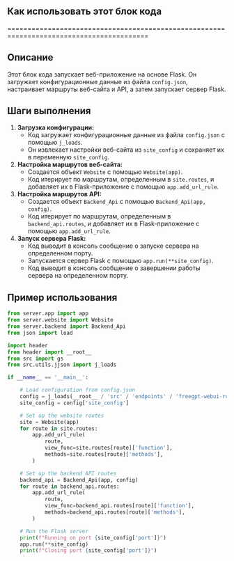 ## Как использовать этот блок кода
=========================================================================================

Описание
-------------------------
Этот блок кода запускает веб-приложение на основе Flask. Он загружает конфигурационные данные из файла `config.json`, настраивает маршруты веб-сайта и API, а затем запускает сервер Flask.

Шаги выполнения
-------------------------
1. **Загрузка конфигурации:**
    - Код загружает конфигурационные данные из файла `config.json` с помощью `j_loads`.
    - Он извлекает настройки веб-сайта из `site_config` и сохраняет их в переменную `site_config`.
2. **Настройка маршрутов веб-сайта:**
    - Создается объект `Website` с помощью `Website(app)`.
    - Код итерирует по маршрутам, определенным в `site.routes`, и добавляет их в Flask-приложение с помощью `app.add_url_rule`.
3. **Настройка маршрутов API:**
    - Создается объект `Backend_Api` с помощью `Backend_Api(app, config)`.
    - Код итерирует по маршрутам, определенным в `backend_api.routes`, и добавляет их в Flask-приложение с помощью `app.add_url_rule`.
4. **Запуск сервера Flask:**
    - Код выводит в консоль сообщение о запуске сервера на определенном порту.
    - Запускается сервер Flask с помощью `app.run(**site_config)`.
    - Код выводит в консоль сообщение о завершении работы сервера на определенном порту.

Пример использования
-------------------------

```python
from server.app import app
from server.website import Website
from server.backend import Backend_Api
from json import load

import header
from header import __root__
from src import gs
from src.utils.jjson import j_loads

if __name__ == '__main__':

    # Load configuration from config.json
    config = j_loads(__root__ / 'src' / 'endpoints' / 'freegpt-webui-ru' / 'config.json')
    site_config = config['site_config']

    # Set up the website routes
    site = Website(app)
    for route in site.routes:
        app.add_url_rule(
            route,
            view_func=site.routes[route]['function'],
            methods=site.routes[route]['methods'],
        )

    # Set up the backend API routes
    backend_api = Backend_Api(app, config)
    for route in backend_api.routes:
        app.add_url_rule(
            route,
            view_func=backend_api.routes[route]['function'],
            methods=backend_api.routes[route]['methods'],
        )

    # Run the Flask server
    print(f"Running on port {site_config['port']}")
    app.run(**site_config)
    print(f"Closing port {site_config['port']}")
```